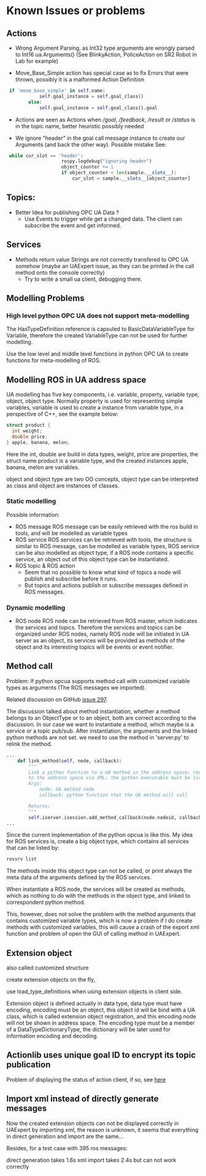 # Known Issues or problems

## Actions
* Wrong Argument Parsing, as Int32 type arguments are wrongly parsed to Int16 ua.Arguments()
(See BlinkyAction, PoliceAction on SR2 Robot in Lab for example)

* Move_Base_Simple action has special case as to fix Errors that were thrown, possibly it is a malformed Action Definition
```python
 if 'move_base_simple' in self.name:
            self.goal_instance = self.goal_class()
        else:
            self.goal_instance = self.goal_class().goal
```

* Actions are seen as Actions when */goal*, */feedback*, */result* or */status* is in the topic name, better heuristic possibly needed

* We ignore "header" in the goal call message instance to create our Arguments (and back the other way). Possible mistake See:
```python
 while cur_slot == 'header':
                    rospy.logdebug("ignoring header")
                    object_counter += 1
                    if object_counter < len(sample.__slots__):
                        cur_slot = sample.__slots__[object_counter]
```

## Topics:

* Better Idea for publishing OPC UA Data ?
    + Use Events to trigger while get a changed data. The client can subscribe the event and get informed.

## Services

* Methods return value Strings are not correctly transfered to OPC UA somehow (maybe an UAExpert issue, as they can be printed in the call method onto the console correctly)
    + Try to write a small ua client, debugging there.


## Modelling Problems

### High level python OPC UA does not support meta-modelling

The HasTypeDefinition reference is capsuled to BasicDataVariableType for Variable, therefore the created VariableType can not be used for further modelling.

Use the low level and middle level functions in python OPC UA to create functions for meta-modelling of ROS.

## Modelling ROS in UA address space

UA modelling has five key components, i.e. variable, property, variable type, object, object type. Normally property is used for representing simple variables, variable is used to create a instance from variable type, in a perspective of C++, see the example below:

```cpp
struct product {
  int weight;
  double price;
} apple, banana, melon;
```

Here the int, double are build in data types, weight, price are properties, the struct name product is a variable type, and the created instances apple, banana, melon are variables.

object and object type are two OO concepts, object type can be interpreted as class and object are instances of classes.

### Static modelling

Possible information:

+ ROS message
ROS message can be easily retrieved with the ros build in tools, and will be modelled as variable types
+ ROS service
ROS services can be retrieved with tools, the structure is similar to ROS message, can be modelled as variable types, ROS service can be also modelled as object type, if a ROS node contains a specific service, an object out of this object type can be instantiated.
+ ROS topic & ROS action
    + Seem that no possible to know what kind of topics a node will publish and subscribe before it runs.
    + But topics and actions publish or subscribe messages defined in ROS messages.

### Dynamic modelling
+ ROS node
ROS node can be retrieved from ROS master, which indicates the services and topics. Therefore the services and topics can be organized under ROS nodes, namely ROS node will be initiated in UA server as an object, its services will be provided as methods of the object and its interesting topics will be events or event notifier.

## Method call

Problem: If python opcua supports method call with customized variable types as arguments (The ROS messages we imported).

Related discussion on GitHub [issue 297](https://github.com/FreeOpcUa/python-opcua/issues/297).

The discussion talked about method instantiation, whether a method belongs to an ObjectType or to an object, both are correct according to the discussion. In our case we want to instantiate a method, which maybe is a service or a topic pub/sub.
After instantiation, the arguments and the linked python methods are not set. we need to use the method in 'server.py' to relink the method.

```python
...
    def link_method(self, node, callback):
        """
        Link a python function to a UA method in the address space; required when a UA method has been imported
        to the address space via XML; the python executable must be linked manually
        Args:
            node: UA method node
            callback: python function that the UA method will call

        Returns:
        """
        self.iserver.isession.add_method_callback(node.nodeid, callback)
...
```

Since the current implementation of the python opcua is like this. My idea for ROS services is, create a big object type, which contains all services that can be listed by:

```bash
rossrv list
```

The methods inside this object type can not be called, or print always the meta data of the arguments defined by the ROS services.

When instantiate a ROS node, the services will be created as methods, which as nothing to do with the methods in the object type, and linked to correspondent python method.

This, however, does not solve the problem with the method arguments that contains customized variable types, which is now a problem if I do create methods with customized variables, this will cause a crash of the export xml function and problem of open the GUI of calling method in UAExpert.

## Extension object

also called customized structure

create extension objects on the fly,

use load_type_definitions when using extension objects in client side.

Extension object is defined actually in data type, data type must have encoding, encoding must be an object, this object id will be bind with a UA class, which is called extension object registration, and this encoding node will not be shown in address space. The encoding type must be a member of a DataTypeDictionaryType, the dictionary will be later used for information encoding and decoding.


## Actionlib uses unique goal ID to encrypt its topic publication

Problem of displaying the status of action client, if so, see [here](https://answers.ros.org/question/265723/actionlib-client-how-to-get-goal-id/)

## Import xml instead of directly generate messages

Now the created extension objects can not be displayed correctly in UAExpert by importing xml, the reason is unknown, it seems that everything in direct generation and import are the same...

Besides, for a test case with 395 ros messages:

direct generation takes 1.6s
xml import takes 2.4s but can not work correctly
